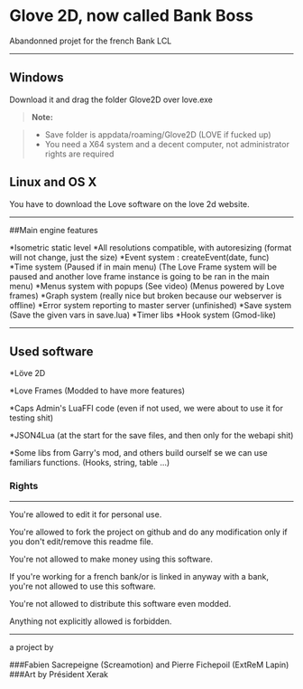 Glove 2D, now called Bank Boss
===================

Abandonned projet for the french Bank LCL




----------


Windows
-------------

Download it and drag the folder Glove2D over love.exe

> **Note:**

> - Save folder is appdata/roaming/Glove2D (LOVE if fucked up)
> - You need a X64 system and a decent computer, not administrator rights are required


Linux and OS X
-------------
You have to download the Love software on the love 2d website.

----------



##Main engine features

*Isometric static level
*All resolutions compatible, with autoresizing (format will not change, just the size)
*Event system : createEvent(date, func)
*Time system (Paused if in main menu) (The Love Frame system will be paused and another love frame instance is going to be ran in the main menu)
*Menus system with popups (See video) (Menus powered by Love frames)
*Graph system (really nice but broken because our webserver is offline)
*Error system reporting to master server (unfinished)
*Save system (Save the given vars in save.lua)
*Timer libs
*Hook system (Gmod-like)





----------



Used software
----------
*Löve 2D

*Love Frames (Modded to have more features)

*Caps Admin's LuaFFI code (even if not used, we were about to use it for testing shit)

*JSON4Lua (at the start for the save files, and then only for the webapi shit)

*Some libs from Garry's mod, and others build ourself se we can use familiars functions. (Hooks, string, table ...)




### Rights
----------
You're allowed to edit it for personal use.

You're allowed to fork the project on github and do any modification only if you don't edit/remove this readme file.

You're not allowed to make money using this software.

If you're working for a french bank/or is linked in anyway with a bank, you're not allowed to use this software.

You're not allowed to distribute this software even modded.

Anything not explicitly allowed is forbidden.



----------


a project by 

###Fabien Sacrepeigne (Screamotion) and Pierre Fichepoil (ExtReM Lapin)
###Art by Président Xerak
